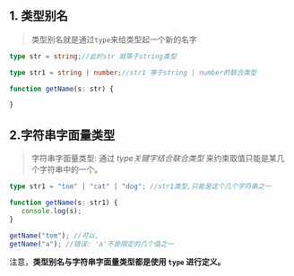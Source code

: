 



## 1. 类型别名

> 类型别名就是通过`type`来给类型起一个新的名字

```ts
type str = string;//此时str 就等于string类型

type str1 = string | number;//str1 等于string | number的联合类型

function getName(s: str) {

}
```

## 2.字符串字面量类型

> 字符串字面量类型: 通过 *type关键字结合联合类型* 来约束取值只能是某几个字符串中的一个。

```ts
type str1 = "tom" | "cat" | "dog"; //str1类型,只能是这个几个字符串之一

function getName(s: str1) {
   console.log(s);
}

getName("tom"); //可以,
getName("a"); //错误: 'a'不是限定的几个值之一
```

注意，**类型别名与字符串字面量类型都是使用 `type` 进行定义。**